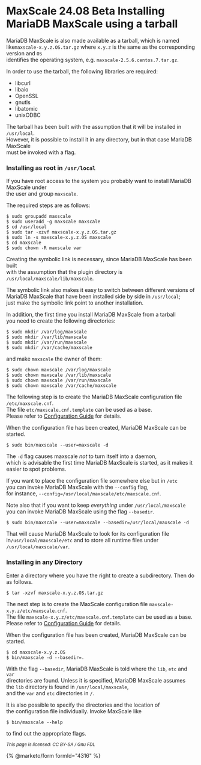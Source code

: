 # MaxScale 24.08 Beta Installing MariaDB MaxScale using a tarball

MariaDB MaxScale is also made available as a tarball, which is named like`maxscale-x.y.z.OS.tar.gz` where `x.y.z` is the same as the corresponding version and `OS`\
identifies the operating system, e.g. `maxscale-2.5.6.centos.7.tar.gz`.

In order to use the tarball, the following libraries are required:

* libcurl
* libaio
* OpenSSL
* gnutls
* libatomic
* unixODBC

The tarball has been built with the assumption that it will be installed in `/usr/local`.\
However, it is possible to install it in any directory, but in that case MariaDB MaxScale\
must be invoked with a flag.

### Installing as root in `/usr/local`

If you have root access to the system you probably want to install MariaDB MaxScale under\
the user and group `maxscale`.

The required steps are as follows:

```
$ sudo groupadd maxscale
$ sudo useradd -g maxscale maxscale
$ cd /usr/local
$ sudo tar -xzvf maxscale-x.y.z.OS.tar.gz
$ sudo ln -s maxscale-x.y.z.OS maxscale
$ cd maxscale
$ sudo chown -R maxscale var
```

Creating the symbolic link is necessary, since MariaDB MaxScale has been built\
with the assumption that the plugin directory is `/usr/local/maxscale/lib/maxscale`.

The symbolic link also makes it easy to switch between different versions of\
MariaDB MaxScale that have been installed side by side in `/usr/local`;\
just make the symbolic link point to another installation.

In addition, the first time you install MariaDB MaxScale from a tarball\
you need to create the following directories:

```
$ sudo mkdir /var/log/maxscale
$ sudo mkdir /var/lib/maxscale
$ sudo mkdir /var/run/maxscale
$ sudo mkdir /var/cache/maxscale
```

and make `maxscale` the owner of them:

```
$ sudo chown maxscale /var/log/maxscale
$ sudo chown maxscale /var/lib/maxscale
$ sudo chown maxscale /var/run/maxscale
$ sudo chown maxscale /var/cache/maxscale
```

The following step is to create the MariaDB MaxScale configuration file `/etc/maxscale.cnf`.\
The file `etc/maxscale.cnf.template` can be used as a base.\
Please refer to [Configuration Guide](mariadb-maxscale-2408-maxscale-2408-beta-mariadb-maxscale-configuration-guide.md) for details.

When the configuration file has been created, MariaDB MaxScale can be started.

```
$ sudo bin/maxscale --user=maxscale -d
```

The `-d` flag causes maxscale _not_ to turn itself into a daemon,\
which is advisable the first time MariaDB MaxScale is started, as it makes it easier to spot problems.

If you want to place the configuration file somewhere else but in `/etc`\
you can invoke MariaDB MaxScale with the `--config` flag,\
for instance, `--config=/usr/local/maxscale/etc/maxscale.cnf`.

Note also that if you want to keep _everything_ under `/usr/local/maxscale`\
you can invoke MariaDB MaxScale using the flag `--basedir`.

```
$ sudo bin/maxscale --user=maxscale --basedir=/usr/local/maxscale -d
```

That will cause MariaDB MaxScale to look for its configuration file in`/usr/local/maxscale/etc` and to store all runtime files under `/usr/local/maxscale/var`.

### Installing in any Directory

Enter a directory where you have the right to create a subdirectory. Then do as follows.

```
$ tar -xzvf maxscale-x.y.z.OS.tar.gz
```

The next step is to create the MaxScale configuration file `maxscale-x.y.z/etc/maxscale.cnf`.\
The file `maxscale-x.y.z/etc/maxscale.cnf.template` can be used as a base.\
Please refer to [Configuration Guide](mariadb-maxscale-2408-maxscale-2408-beta-mariadb-maxscale-configuration-guide.md) for details.

When the configuration file has been created, MariaDB MaxScale can be started.

```
$ cd maxscale-x.y.z.OS
$ bin/maxscale -d --basedir=.
```

With the flag `--basedir`, MariaDB MaxScale is told where the `lib`, `etc` and `var`\
directories are found. Unless it is specified, MariaDB MaxScale assumes\
the `lib` directory is found in `/usr/local/maxscale`,\
and the `var` and `etc` directories in `/`.

It is also possible to specify the directories and the location of\
the configuration file individually. Invoke MaxScale like

```
$ bin/maxscale --help
```

to find out the appropriate flags.

<sub>_This page is licensed: CC BY-SA / Gnu FDL_</sub>

{% @marketo/form formId="4316" %}
